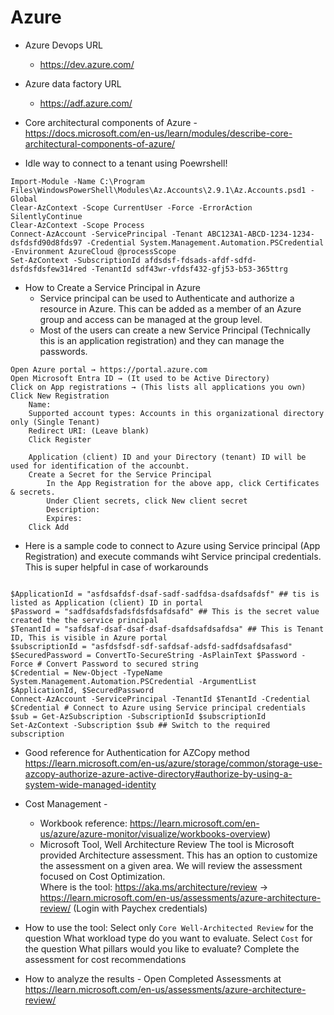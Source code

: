 Azure 
=====

* Azure Devops URL
    - https://dev.azure.com/
* Azure data factory URL
    - https://adf.azure.com/ 

* Core architectural components of Azure - https://docs.microsoft.com/en-us/learn/modules/describe-core-architectural-components-of-azure/ 

* Idle way to connect to a tenant using Poewrshell! 
```
Import-Module -Name C:\Program Files\WindowsPowerShell\Modules\Az.Accounts\2.9.1\Az.Accounts.psd1 -Global
Clear-AzContext -Scope CurrentUser -Force -ErrorAction SilentlyContinue
Clear-AzContext -Scope Process
Connect-AzAccount -ServicePrincipal -Tenant ABC123A1-ABCD-1234-1234-dsfdsfd90d8fds97 -Credential System.Management.Automation.PSCredential -Environment AzureCloud @processScope
Set-AzContext -SubscriptionId afdsdsf-fdsads-afdf-sdfd-dsfdsfdsfew314red -TenantId sdf43wr-vfdsf432-gfj53-b53-365ttrg
```

* How to Create a Service Principal in Azure
    - Service principal can be used to Authenticate and authorize a resource in Azure. This can be added as a member of an Azure group and access can be managed at the group level.
    - Most of the users can create a new Service Principal (Technically this is an application registration) and they can manage the passwords.
```
Open Azure portal → https://portal.azure.com
Open Microsoft Entra ID → (It used to be Active Directory)
Click on App registrations → (This lists all applications you own)
Click New Registration
    Name: 
    Supported account types: Accounts in this organizational directory only (Single Tenant)
    Redirect URI: (Leave blank)
    Click Register

    Application (client) ID and your Directory (tenant) ID will be used for identification of the accounbt. 
    Create a Secret for the Service Principal
        In the App Registration for the above app, click Certificates & secrets.
        Under Client secrets, click New client secret
        Description: 
        Expires: 
    Click Add

```

* Here is a sample code to connect to Azure using Service principal (App Registration) and execute commands wiht Service principal credentials. This is super helpful in case of workarounds
```

$ApplicationId = "asfdsafdsf-dsaf-sadf-sadfdsa-dsafdsafdsf" ## tis is listed as Application (client) ID in portal
$Password = "sadfdsafdsfadsfdsfdsafdsafd" ## This is the secret value created the the service principal 
$TenantId = "safdsaf-dsaf-dsaf-dsaf-dsafdsafdsafdsa" ## This is Tenant ID, This is visible in Azure portal
$subscriptionId = "asfdsfsdf-sdf-safdsaf-adsfd-sadfdsafdsafasd" 
$SecuredPassword = ConvertTo-SecureString -AsPlainText $Password -Force # Convert Password to secured string 
$Credential = New-Object -TypeName System.Management.Automation.PSCredential -ArgumentList $ApplicationId, $SecuredPassword 
Connect-AzAccount -ServicePrincipal -TenantId $TenantId -Credential $Credential # Connect to Azure using Service principal credentials 
$sub = Get-AzSubscription -SubscriptionId $subscriptionId 
Set-AzContext -Subscription $sub ## Switch to the required subscription 
```

* Good reference for Authentication for AZCopy method
https://learn.microsoft.com/en-us/azure/storage/common/storage-use-azcopy-authorize-azure-active-directory#authorize-by-using-a-system-wide-managed-identity

* Cost Management -
    * Workbook reference: https://learn.microsoft.com/en-us/azure/azure-monitor/visualize/workbooks-overview)
    * Microsoft Tool, Well Architecture Review
The tool is Microsoft provided Architecture assessment. This has an option to customize the assessment on a given area. We will review the assessment focused on Cost Optimization.  
Where is the tool: https://aka.ms/architecture/review -> https://learn.microsoft.com/en-us/assessments/azure-architecture-review/  (Login with Paychex credentials) 
* How to use the tool: 
Select only `Core Well-Architected Review` for the question What workload type do you want to evaluate. 
Select `Cost` for the question What pillars would you like to evaluate? 
Complete the assessment for cost recommendations
* How to analyze the results - Open Completed Assessments at https://learn.microsoft.com/en-us/assessments/azure-architecture-review/
